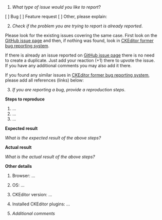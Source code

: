 1. *What type of issue would you like to report*?

[ ] Bug
[ ] Feature request
[ ] Other, please explain:

2. *Check if the problem you are trying to report is already reported*.

Please look for the existing issues covering the same case. First look on the [GitHub issue page](https://github.com/ckeditor/ckeditor-dev/issues)
and then, if nothing was found, look in [CKEditor former bug reporting system](http://dev.ckeditor.com).

If there is already an issue reported on [GitHub issue page](https://github.com/ckeditor/ckeditor-dev/issues) there is no
need to create a duplicate. Just add your reaction (+1) there to upvote the issue. If you have any additional comments you
may also add it there.

If you found any similar issues in [CKEditor former bug reporting system](http://dev.ckeditor.com),
please add all references (links) below:

3. *If you are reporting a bug, provide a reproduction steps*.

**Steps to reproduce**

1. ...
1. ...
1. ...

**Expected result**

*What is the expected result of the above steps?*

**Actual result**

*What is the actual result of the above steps?*

**Other details**

1. Browser: ...
1. OS: ...
1. CKEditor version: ...
1. Installed CKEditor plugins: ...


4. *Additional comments*

